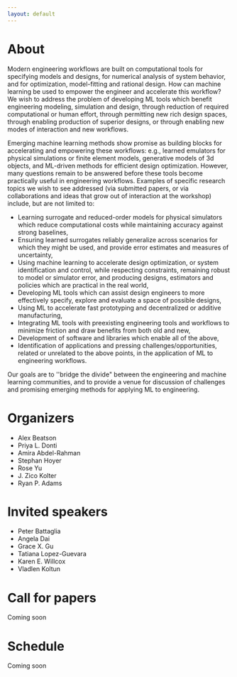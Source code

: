 ```yaml
---
layout: default
---
```


# About

Modern engineering workflows are built on computational tools for specifying models and designs, 
for numerical analysis of system behavior, and for optimization, model-fitting and rational design. 
How can machine learning be used to empower the engineer and accelerate this workflow? 
We wish to address the problem of developing ML tools which benefit engineering modeling, simulation and design, 
through reduction of required computational or human effort, through permitting new rich design spaces, 
through enabling production of superior designs, or through enabling new modes of interaction and new workflows. 

Emerging machine learning methods show promise as building blocks for accelerating and empowering these workflows: 
e.g., learned emulators for physical simulations or finite element models, 
generative models of 3d objects, 
and ML-driven methods for efficient design optimization. 
However, many questions remain to be answered before these tools become practically useful in engineering workflows. 
Examples of specific research topics we wish to see addressed (via submitted papers, or via collaborations and ideas that grow out of interaction at the workshop) include, but are not limited to:
- Learning surrogate and reduced-order models for physical simulators which reduce computational costs while maintaining accuracy against strong baselines,
- Ensuring learned surrogates reliably generalize across scenarios for which they might be used, and provide error estimates and measures of uncertainty,
- Using machine learning to accelerate design optimization, or system identification and control, while respecting constraints, remaining robust to model or simulator error, and producing designs, estimators and policies which are practical in the real world,
- Developing ML tools which can assist design engineers to more effectively specify, explore and evaluate a space of possible designs,
- Using ML to accelerate fast prototyping and decentralized or additive manufacturing,
- Integrating ML tools with preexisting engineering tools and workflows to minimize friction and draw benefits from both old and new,
- Development of software and libraries which enable all of the above,
- Identification of applications and pressing challenges/opportunities, related or unrelated to the above points, in the application of ML to engineering workflows.

Our goals are to ''bridge the divide" between the engineering and machine learning communities, and to provide a venue for discussion of challenges and promising emerging methods for applying ML to engineering.

# Organizers
- Alex Beatson
- Priya L. Donti
- Amira Abdel-Rahman
- Stephan Hoyer
- Rose Yu
- J. Zico Kolter
- Ryan P. Adams

# Invited speakers
- Peter Battaglia
- Angela Dai
- Grace X. Gu
- Tatiana Lopez-Guevara
- Karen E. Willcox
- Vladlen Koltun

# Call for papers
Coming soon

# Schedule
Coming soon
